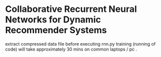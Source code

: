 # Collaborative Recurrent Neural Networks for Dynamic Recommender Systems
extract compressed data file before executing rnn.py
training (running of code) will take approximately 30 mins on common laptops / pc .
